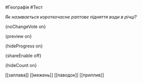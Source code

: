 #Географія #Тест

*Як називаеться короткочасне раптове підняття води в річці?*

{noChangeVote on}

{preview on}

{hideProgress on}

{shareEnable off}

{hideCount on}

[[заплава]]
[[межень]]
[[паводок]]
[[приплив]]
